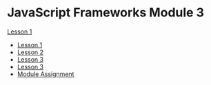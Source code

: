 # JavaScript Frameworks Module 3

<div class="menu">

<a href="lesson-1" class="sss">Lesson 1</a>

- <a href="lesson-1" class="sss">Lesson 1</a>
- [Lesson 2](lesson-2)
- [Lesson 3](lesson-3)
- [Lesson 3](lesson-3)
- [Module Assignment](ma)

</div>


